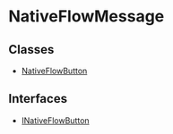 # NativeFlowMessage

## Classes

- [NativeFlowButton](classes/NativeFlowButton.md)

## Interfaces

- [INativeFlowButton](interfaces/INativeFlowButton.md)
